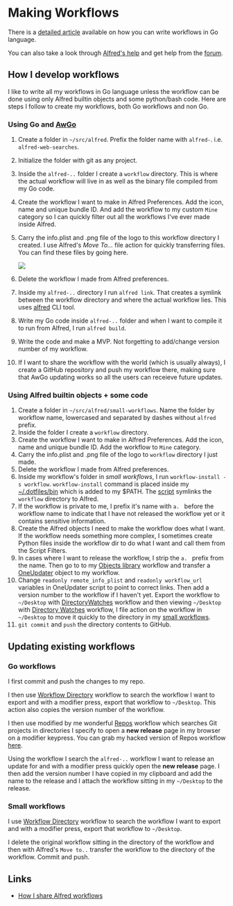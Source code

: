 # Making Workflows
There is a [detailed article](https://medium.com/@NikitaVoloboev/writing-alfred-workflows-in-go-2a44f62dc432) available on how you can write workflows in Go language.

You can also take a look through [Alfred's help](https://www.alfredapp.com/help/) and get help from the [forum](https://www.alfredforum.com/).

## How I develop workflows
I like to write all my workflows in Go language unless the workflow can be done using only Alfred builtin objects and some python/bash code. Here are steps I follow to create my workflows, both Go workflows and non Go.

### Using Go and [AwGo](https://github.com/deanishe/awgo)
1. Create a folder in `~/src/alfred`. Prefix the folder name with `alfred-`. i.e. `alfred-web-searches`.
2. Initialize the folder with git as any project.
3. Inside the `alfred-..` folder I create a `workflow` directory. This is where the actual workflow will live in as well as the binary file compiled from my Go code.
4. Create the workflow I want to make in Alfred Preferences. Add the icon, name and unique bundle ID. And add the workflow to my custom `Mine` category so I can quickly filter out all the workflows I've ever made inside Alfred.
5. Carry the info.plist and .png file of the logo to this workflow directory I created. I use Alfred's _Move To..._ file action for quickly transferring files. You can find these files by going here.

    ![](https://i.imgur.com/5UBCGbc.png)

6. Delete the workflow I made from Alfred preferences.
7. Inside my `alfred-..` directory I run `alfred link`. That creates a symlink between the workflow directory and where the actual workflow lies. This uses [alfred](https://godoc.org/github.com/jason0x43/go-alfred/alfred) CLI tool.
8. Write my Go code inside `alfred-..` folder and when I want to compile it to run from Alfred, I run `alfred build`.
9. Write the code and make a MVP. Not forgetting to add/change version number of my workflow.
10. If I want to share the workflow with the world (which is usually always), I create a GitHub repository and push my workflow there, making sure that AwGo updating works so all the users can receieve future updates.

### Using Alfred builtin objects + some code
1. Create a folder in `~/src/alfred/small-workflows`. Name the folder by workflow name, lowercased and separated by dashes without `alfred` prefix.
2. Inside the folder I create a `workflow` directory.
3. Create the workflow I want to make in Alfred Preferences. Add the icon, name and unique bundle ID. Add the workflow to `Mine` category.
4. Carry the info.plist and .png file of the logo to `workflow` directory I just made.
5. Delete the workflow I made from Alfred preferences.
6. Inside my workflow's folder in _small workflows_, I run `workflow-install -s workflow`. `workflow-install` command is placed inside my [~/.dotfiles/bin](https://github.com/nikitavoloboev/dotfiles/tree/master/bin) which is added to my $PATH. The [script](https://gist.github.com/deanishe/35faae3e7f89f629a94e) symlinks the `workflow` directory to Alfred.
7. If the workflow is private to me, I prefix it's name with `a. ` before the workflow name to indicate that I have not released the workflow yet or it contains sensitive information.
8. Create the Alfred objects I need to make the workflow does what I want. If the workflow needs something more complex, I sometimes create Python files inside the workflow dir to do what I want and call them from the Script Filters.
9. In cases where I want to release the workflow, I strip the `a. ` prefix from the name. Then go to to my [Objects library](https://github.com/nikitavoloboev/small-workflows/tree/master/objects-library) workflow and transfer a [OneUpdater](https://github.com/vitorgalvao/alfred-workflows/tree/master/OneUpdater) object to my workflow.
10. Change `readonly remote_info_plist` and `readonly workflow_url` variables in OneUpdater script to point to correct links. Then add a version number to the workflow if I haven't yet. Export the workflow to `~/Desktop` with [DirectoryWatches](https://github.com/nikitavoloboev/small-workflows/blob/master/augmentations/Workflow%20directory.alfredworkflow?raw=true) workflow and then viewing `~/Desktop` with [Directory Watches](https://github.com/nikitavoloboev/small-workflows/blob/master/augmentations/Directory%20watches.alfredworkflow?raw=true) workflow, I file action on the workflow in `~/Desktop` to move it quickly to the directory in my [small workflows](https://github.com/nikitavoloboev/small-workflows).
11. `git commit` and `push` the directory contents to GitHub.

## Updating existing workflows
### Go workflows
I first commit and push the changes to my repo.

I then use [Workflow Directory](https://github.com/nikitavoloboev/small-workflows/blob/master/augmentations/Workflow%20directory.alfredworkflow?raw=true) workflow to search the workflow I want to export and with a modifier press, export that workflow to `~/Desktop`. This action also copies the version number of the workflow.

I then use modified by me wonderful [Repos](https://github.com/deanishe/alfred-repos) workflow which searches Git projects in directories I specify to open a __new release__ page in my browser on a modifier keypress. You can grab my hacked version of Repos workflow [here](https://github.com/nikitavoloboev/small-workflows/blob/master/augmentations/Git%20Repos.alfredworkflow?raw=true).

Using the workflow I search the `alfred-..` workflow I want to release an update for and with a modifier press quickly open the __new release__ page. I then add the version number I have copied in my clipboard and add the name to the release and I attach the workflow sitting in my `~/Desktop` to the release.

### Small workflows
I use [Workflow Directory](https://github.com/nikitavoloboev/small-workflows/blob/master/augmentations/Workflow%20directory.alfredworkflow?raw=true) workflow to search the workflow I want to export and with a modifier press, export that workflow to `~/Desktop`.

I delete the original workflow sitting in the directory of the workflow and then with Alfred's `Move to..` transfer the workflow to the directory of the workflow. Commit and push.

## Links
- [How I share Alfred workflows](https://www.alfredforum.com/topic/11571-share-workflows-from-within-the-app/?do=findComment&comment=60542)